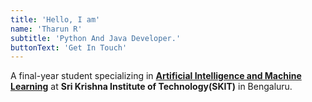 ```yaml
---
title: 'Hello, I am'
name: 'Tharun R'
subtitle: 'Python And Java Developer.'
buttonText: 'Get In Touch'
---
```


A final-year student specializing in [**Artificial Intelligence and Machine Learning**]() at **Sri Krishna Institute of Technology(SKIT)** in Bengaluru.

